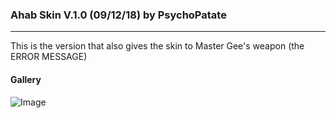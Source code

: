 ### Ahab Skin V.1.0 (09/12/18) by PsychoPatate
---

This is the version that also gives the skin to Master Gee's weapon (the ERROR MESSAGE)

#### Gallery
![Image](https://i.imgur.com/cYscIfy.jpg)